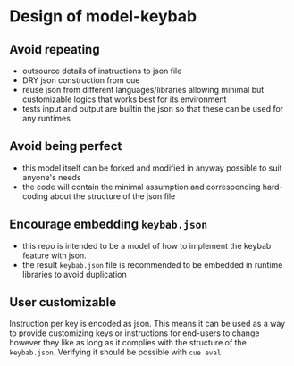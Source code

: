 # Design of model-keybab

## Avoid repeating
- outsource details of instructions to json file
- DRY json construction from cue
- reuse json from different languages/libraries allowing minimal but customizable logics that works best for its environment
- tests input and output are builtin the json so that these can be used for any runtimes

## Avoid being perfect
- this model itself can be forked and modified in anyway possible to suit anyone's needs
- the code will contain the minimal assumption and corresponding hard-coding about the structure of the json file

## Encourage embedding `keybab.json`
- this repo is intended to be a model of how to implement the keybab feature with json.
- the result `keybab.json` file is recommended to be embedded in runtime libraries to avoid duplication

## User customizable
Instruction per key is encoded as json. This means it can be used as a way to provide customizing keys or instructions for end-users to change however they like as long as it complies with the structure of the `keybab.json`. Verifying it should be possible with `cue eval`
